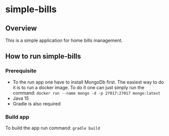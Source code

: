 # simple-bills
## Overview
This is a simple application for home bills management.
## How to run simple-bills
### Prerequisite
* To the run app one have to install MongoDb first. The easiest way to do it is to run a docker image. To do it one can just simply run the command: `docker run --name mongo -d -p 27017:27017 mongo:latest`
* Java 15
* Gradle is also required
### Build app
To build the app run command: `gradle build`
